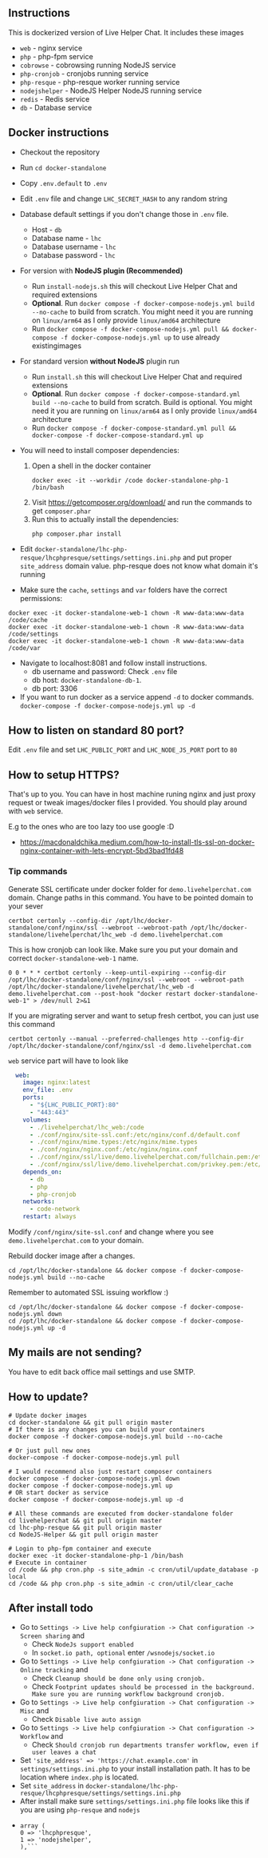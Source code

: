 ## Instructions

This is dockerized version of Live Helper Chat. It includes these images

* `web` - nginx service
* `php` - php-fpm service
* `cobrowse` - cobrowsing running NodeJS service
* `php-cronjob` - cronjobs running service
* `php-resque` - php-resque worker running service
* `nodejshelper` - NodeJS Helper NodeJS running service
* `redis` - Redis service
* `db` - Database service

## Docker instructions

* Checkout the repository
* Run `cd docker-standalone`
* Copy `.env.default` to `.env`
* Edit `.env` file and change `LHC_SECRET_HASH` to any random string
* Database default settings if you don't change those in `.env` file.
  * Host - `db` 
  * Database name - `lhc`
  * Database username - `lhc`
  * Database password - `lhc`
* For version with **NodeJS plugin (Recommended)**
  * Run `install-nodejs.sh` this will checkout Live Helper Chat and required extensions
  * **Optional**. Run `docker compose -f docker-compose-nodejs.yml build --no-cache` to build from scratch. You might need it you are running on `linux/arm64` as I only provide `linux/amd64` architecture
  * Run `docker compose -f docker-compose-nodejs.yml pull && docker-compose -f docker-compose-nodejs.yml up` to use already existingimages
* For standard version **without NodeJS** plugin run
     * Run `install.sh` this will checkout Live Helper Chat and required extensions
     * **Optional**. Run `docker compose -f docker-compose-standard.yml build --no-cache` to build from scratch. Build is optional. You might need it you are running on `linux/arm64` as I only provide `linux/amd64` architecture
     * Run `docker compose -f docker-compose-standard.yml pull && docker-compose -f docker-compose-standard.yml up`

* You will need to install composer dependencies:
  1. Open a shell in the docker container
     ```shell
     docker exec -it --workdir /code docker-standalone-php-1 /bin/bash
     ```
  2. Visit https://getcomposer.org/download/ and run the commands to get `composer.phar`
  3. Run this to actually install the dependencies:
     ```shell
     php composer.phar install
     ```
* Edit `docker-standalone/lhc-php-resque/lhcphpresque/settings/settings.ini.php` and put proper `site_address` domain value. php-resque does not know what domain it's running
* Make sure the `cache`, `settings` and `var` folders have the correct permissions:
```shell
docker exec -it docker-standalone-web-1 chown -R www-data:www-data /code/cache
docker exec -it docker-standalone-web-1 chown -R www-data:www-data /code/settings
docker exec -it docker-standalone-web-1 chown -R www-data:www-data /code/var
```
* Navigate to localhost:8081 and follow install instructions.
  * db username and password: Check `.env` file
  * db host: `docker-standalone-db-1`.
  * db port: 3306
* If you want to run docker as a service append `-d` to docker commands. `docker-compose -f docker-compose-nodejs.yml up -d`

## How to listen on standard 80 port?

Edit `.env` file and set `LHC_PUBLIC_PORT` and `LHC_NODE_JS_PORT` port to `80`

## How to setup HTTPS?

That's up to you. You can have in host machine runing nginx and just proxy request or tweak images/docker files I provided. You should play around with `web` service.

E.g to the ones who are too lazy too use google :D
* https://macdonaldchika.medium.com/how-to-install-tls-ssl-on-docker-nginx-container-with-lets-encrypt-5bd3bad1fd48

### Tip commands 

Generate SSL certificate under docker folder for `demo.livehelperchat.com` domain. Change paths in this command. You have to be pointed domain to your sever

```
certbot certonly --config-dir /opt/lhc/docker-standalone/conf/nginx/ssl --webroot --webroot-path /opt/lhc/docker-standalone/livehelperchat/lhc_web -d demo.livehelperchat.com
```

This is how cronjob can look like. Make sure you put your domain and correct `docker-standalone-web-1` name.

```
0 0 * * * certbot certonly --keep-until-expiring --config-dir /opt/lhc/docker-standalone/conf/nginx/ssl --webroot --webroot-path /opt/lhc/docker-standalone/livehelperchat/lhc_web -d demo.livehelperchat.com --post-hook "docker restart docker-standalone-web-1" > /dev/null 2>&1
```

If you are migrating server and want to setup fresh certbot, you can just use this command

```
certbot certonly --manual --preferred-challenges http --config-dir /opt/lhc/docker-standalone/conf/nginx/ssl -d demo.livehelperchat.com
```

`web` service part will have to look like
```yaml
  web:
    image: nginx:latest
    env_file: .env
    ports:
      - "${LHC_PUBLIC_PORT}:80"
      - "443:443"
    volumes:
      - ./livehelperchat/lhc_web:/code
      - ./conf/nginx/site-ssl.conf:/etc/nginx/conf.d/default.conf
      - ./conf/nginx/mime.types:/etc/nginx/mime.types
      - ./conf/nginx/nginx.conf:/etc/nginx/nginx.conf
      - ./conf/nginx/ssl/live/demo.livehelperchat.com/fullchain.pem:/etc/nginx/ssl/demo.livehelperchat.com/fullchain.pem
      - ./conf/nginx/ssl/live/demo.livehelperchat.com/privkey.pem:/etc/nginx/ssl/demo.livehelperchat.com/privkey.pem
    depends_on:
      - db
      - php
      - php-cronjob
    networks:
      - code-network
    restart: always
```

Modify `/conf/nginx/site-ssl.conf` and change where you see `demo.livehelperchat.com` to your domain.

Rebuild docker image after a changes.

```
cd /opt/lhc/docker-standalone && docker compose -f docker-compose-nodejs.yml build --no-cache
```

Remember to automated SSL issuing workflow :)

```
cd /opt/lhc/docker-standalone && docker compose -f docker-compose-nodejs.yml down
cd /opt/lhc/docker-standalone && docker compose -f docker-compose-nodejs.yml up -d
```

## My mails are not sending?

You have to edit back office mail settings and use SMTP.

## How to update?

```shell
# Update docker images
cd docker-standalone && git pull origin master
# If there is any changes you can build your containers
docker compose -f docker-compose-nodejs.yml build --no-cache

# Or just pull new ones
docker-compose -f docker-compose-nodejs.yml pull

# I would recommend also just restart composer containers
docker compose -f docker-compose-nodejs.yml down
docker compose -f docker-compose-nodejs.yml up
# OR start docker as service
docker compose -f docker-compose-nodejs.yml up -d

# All these commands are executed from docker-standalone folder
cd livehelperchat && git pull origin master
cd lhc-php-resque && git pull origin master
cd NodeJS-Helper && git pull origin master

# Login to php-fpm container and execute
docker exec -it docker-standalone-php-1 /bin/bash
# Execute in container
cd /code && php cron.php -s site_admin -c cron/util/update_database -p local
cd /code && php cron.php -s site_admin -c cron/util/clear_cache

```

## After install todo

* Go to `Settings -> Live help confgiuration -> Chat configuration -> Screen sharing` and
    * Check `NodeJs support enabled`
    * In `socket.io path, optional` enter `/wsnodejs/socket.io`
* Go to `Settings -> Live help confgiuration -> Chat configuration -> Online tracking` and
    * Check `Cleanup should be done only using cronjob.`
    * Check `Footprint updates should be processed in the background. Make sure you are running workflow background cronjob.`
 * Go to `Settings -> Live help confgiuration -> Chat configuration -> Misc` and
   * Check `Disable live auto assign`
 * Go to `Settings -> Live help confgiuration -> Chat configuration -> Workflow` and
    * Check `Should cronjob run departments transfer workflow, even if user leaves a chat`
 * Set `'site_address' => 'https://chat.example.com'` in `settings/settings.ini.php` to your install installation path. It has to be location where `index.php` is located.
 * Set `site_address` in `docker-standalone/lhc-php-resque/lhcphpresque/settings/settings.ini.php`
 * After install make sure `settings/settings.ini.php` file looks like this if you are using `php-resque` and `nodejs`
 * ```'extensions' =>
   array (
   0 => 'lhcphpresque',
   1 => 'nodejshelper',
   ),```
